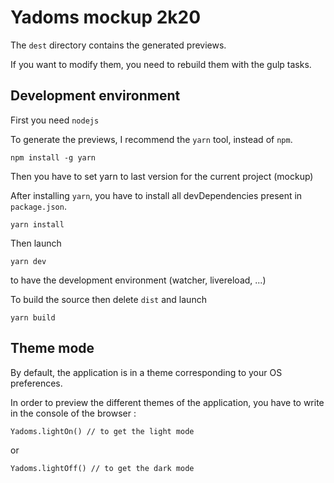 # Yadoms mockup 2k20

The `dest` directory contains the generated previews.

If you want to modify them, you need to rebuild them with the gulp tasks.

## Development environment

First you need `nodejs`

To generate the previews, I recommend the `yarn` tool, instead of `npm`.

```
npm install -g yarn
```

Then you have to set yarn to last version for the current project (mockup)

After installing `yarn`, you have to install all devDependencies present in `package.json`.

```
yarn install
```

Then launch

```
yarn dev
```

to have the development environment (watcher, livereload, ...)

To build the source then delete `dist` and launch

```
yarn build
```

## Theme mode

By default, the application is in a theme corresponding to your OS preferences.

In order to preview the different themes of the application, you have to write in the console of the browser :

```
Yadoms.lightOn() // to get the light mode
```

or

```
Yadoms.lightOff() // to get the dark mode
```

